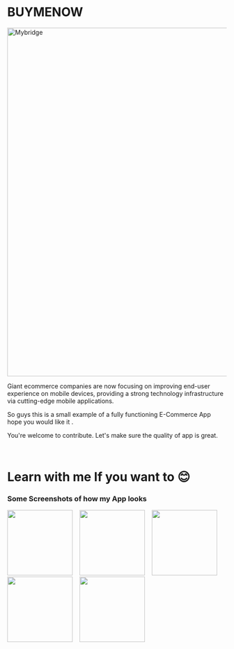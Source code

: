 # BUYMENOW
<img src="https://thetechtian.com/wp-content/uploads/2022/03/Best-Architecture-Apps-for-Android.jpg" width="800" alt="Mybridge"></a>

Giant ecommerce companies are now focusing on improving end-user experience on mobile devices, providing a strong technology infrastructure via cutting-edge mobile applications.

So guys this is a small example of a fully functioning E-Commerce App hope you would like it .

You're welcome to contribute. Let's make sure the quality of app is great.

<br>

<h1>Learn with me If you want to 😊</h1>

<h3> Some Screenshots of how my App looks </h3>

<p float="left">
  <img src="https://user-images.githubusercontent.com/72146816/185376345-7572f151-965e-40b7-913b-de6e95986920.png" width="150" /> &nbsp&nbsp
  <img src="https://user-images.githubusercontent.com/72146816/185376781-d0e60f0b-5f62-4c87-9ab9-b962208a070f.png" width="150" /> &nbsp&nbsp
  <img src="https://user-images.githubusercontent.com/72146816/185376835-e6e5183a-fd1b-4e1b-b194-4d561ca051e6.png" width="150" /> &nbsp&nbsp
  <img src="https://user-images.githubusercontent.com/72146816/185376884-038e03f5-7a7c-4756-b3c6-5f1b4bfc1f70.png" width="150" /> &nbsp&nbsp
  <img src="https://user-images.githubusercontent.com/72146816/185376969-8f97a661-be3d-44b2-9071-f66caf83aeee.png" width="150" />
</p>
